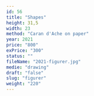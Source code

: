 ```yaml
---
id: 56
title: "Shapes"
height: 31,5
width: 23
method: "Caran d'Ache on paper"
year: 2021
price: "800"
exPrice: "300"
status: ""
fileName: "2021-figurer.jpg"
medie: "drawing"
draft: "false"
slug: "figurer"
weight: "220"
---
```

